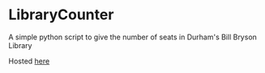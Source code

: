 # LibraryCounter
A simple python script to give the number of seats in Durham's Bill Bryson Library

Hosted [here](https://library.now.sh)

